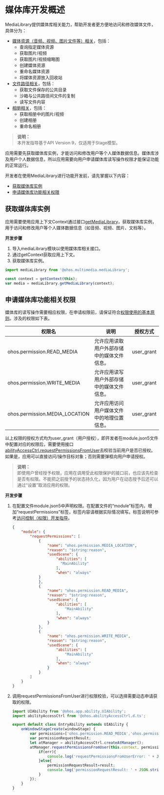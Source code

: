 # 媒体库开发概述

MediaLibrary提供媒体库相关能力，帮助开发者更方便地访问和修改媒体文件，具体分为：

- [媒体资源（音频、视频、图片文件等）相关](medialibrary-resource-guidelines.md)，包括：
  - 查询指定媒体资源
  - 获取图片/视频
  - 获取图片/视频缩略图
  - 创建媒体资源
  - 重命名媒体资源
  - 将媒体资源放入回收站
- [文件路径相关](medialibrary-filepath-guidelines.md)，包括：
  - 获取文件保存的公共目录
  - 沙箱与公共路径间文件的复制
  - 读写文件内容
- [相册相关](medialibrary-album-guidelines.md)，包括：
  - 获取相册中的图片/视频
  - 创建相册
  - 重命名相册

> **说明：**<br/>
> 本开发指导基于API Version 9，仅适用于Stage模型。

应用需要先获取媒体库实例，才能访问和修改用户等个人媒体数据信息。媒体库涉及用户个人数据信息，所以应用需要向用户申请媒体库读写操作权限才能保证功能的正常运行。

开发者在使用MediaLibrary进行功能开发前，请先掌握以下内容：

- [获取媒体库实例](#获取媒体库实例)
- [申请媒体库功能相关权限](#申请媒体库功能相关权限)

## 获取媒体库实例

应用需要使用应用上下文Context通过接口[getMediaLibrary](../reference/apis/js-apis-medialibrary.md#medialibrarygetmedialibrary8)，获取媒体库实例，用于访问和修改用户等个人媒体数据信息（如音频、视频、图片、文档等）。

**开发步骤**

1. 导入mediaLibrary模块以使用媒体库相关接口。
2. 通过getContext获取应用上下文。
3. 获取媒体库实例。

```ts
import mediaLibrary from '@ohos.multimedia.mediaLibrary';

const context = getContext(this);
var media = mediaLibrary.getMediaLibrary(context);
```

## 申请媒体库功能相关权限

媒体库的读写操作需要相应权限，在申请权限前，请保证符合[权限使用的基本原则](../security/accesstoken-overview.md#权限使用的基本原则)。涉及的权限如下表。

| 权限名                         | 说明                                       | 授权方式   |
| ------------------------------ | ------------------------------------------ | ---------- |
| ohos.permission.READ_MEDIA     | 允许应用读取用户外部存储中的媒体文件信息。 | user_grant |
| ohos.permission.WRITE_MEDIA    | 允许应用读写用户外部存储中的媒体文件信息。 | user_grant |
| ohos.permission.MEDIA_LOCATION | 允许应用访问用户媒体文件中的地理位置信息。 | user_grant |

以上权限的授权方式均为user_grant（用户授权），即开发者在module.json5文件中配置对应的权限后，需要使用接口[abilityAccessCtrl.requestPermissionsFromUser](../reference/apis/js-apis-abilityAccessCtrl.md#requestpermissionsfromuser9)去校验当前用户是否已授权。如果是，应用可以直接访问/操作目标对象；否则需要弹框向用户申请授权。

> **说明：**<br/>即使用户曾经授予权限，应用在调用受此权限保护的接口前，也应该先检查是否有权限。不能把之前授予的状态持久化，因为用户在动态授予后还可以通过“设置”取消应用的权限。

**开发步骤**

1. 在配置文件module.json5中声明权限。在配置文件的“module”标签内，增加“requestPermissions”标签，标签内容请根据实际情况填写。标签说明可参考[访问控制（权限）开发指导](../security/accesstoken-guidelines.md)。

   ```json
   {
       "module": {
           "requestPermissions": [
               {
                   "name": "ohos.permission.MEDIA_LOCATION",
                   "reason": "$string:reason",
                   "usedScene": {
                       "abilities": [
                         "MainAbility"
                       ],
                       "when": "always"
               }
               },
               {
                   "name": "ohos.permission.READ_MEDIA",
                   "reason": "$string:reason",
                   "usedScene": {
                       "abilities": [
                           "MainAbility"
                       ],
                       "when": "always"
                   }
               },
               {
                   "name": "ohos.permission.WRITE_MEDIA",
                   "reason": "$string:reason",
                   "usedScene": {
                       "abilities": [
                           "MainAbility"
                       ],
                       "when": "always"
                   }
               }
           ]
       }
   }    
   ```

2. 调用requestPermissionsFromUser进行权限校验，可以选择需要动态申请获取的权限。

   ```ts
   import UIAbility from '@ohos.app.ability.UIAbility';
   import abilityAccessCtrl from '@ohos.abilityAccessCtrl.d.ts';
   
   export default class EntryAbility extends UIAbility {
       onWindowStageCreate(windowStage) {
           var permissions=['ohos.permission.READ_MEDIA','ohos.permission.WRITE_MEDIA']
           var permissionRequestResult;
           let atManager = abilityAccessCtrl.createAtManager();
           atManager.requestPermissionsFromUser(this.context, permissions, (err,result) => {
               if(err){
                   console.log('requestPermissionsFromUserError: ' + JSON.stringify(err));
               }else{
                   permissionRequestResult=result;
                   console.log('permissionRequestResult: ' + JSON.stringify(permissionRequestResult));
               }    
           });       
       }
   }
   ```

   